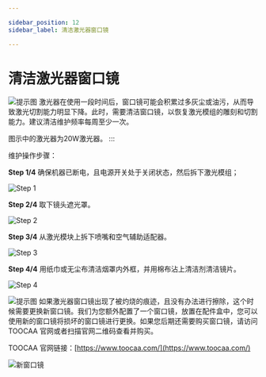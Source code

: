 ```yaml
---

sidebar_position: 12
sidebar_label: 清洁激光器窗口镜

---
```

# 清洁激光器窗口镜

![提示图](http://wiki-toocaa.oss-cn-hongkong.aliyuncs.com/call.png)  激光器在使用一段时间后，窗口镜可能会积累过多灰尘或油污，从而导致激光切割能力明显下降。此时，需要清洁窗口镜，以恢复激光模组的雕刻和切割能力。建议清洁维护频率每周至少一次。

图示中的激光器为20W激光器。
:::

维护操作步骤：

**Step 1/4** 确保机器已断电，且电源开关处于关闭状态，然后拆下激光模组； 

![Step 1](http://wiki-toocaa.oss-cn-hongkong.aliyuncs.com/%E7%AA%97%E5%8F%A3%E9%95%9C%E6%B8%85%E6%B4%97/C1.png)

**Step 2/4** 取下镜头遮光罩。

![Step 2](http://wiki-toocaa.oss-cn-hongkong.aliyuncs.com/%E7%AA%97%E5%8F%A3%E9%95%9C%E6%B8%85%E6%B4%97/C2.png)

**Step 3/4** 从激光模块上拆下喷嘴和空气辅助适配器。

![Step 3](http://wiki-toocaa.oss-cn-hongkong.aliyuncs.com/%E7%AA%97%E5%8F%A3%E9%95%9C%E6%B8%85%E6%B4%97/C3.png)

**Step 4/4** 用纸巾或无尘布清洁烟罩内外框，并用棉布沾上清洁剂清洁镜片。

![Step 4](http://wiki-toocaa.oss-cn-hongkong.aliyuncs.com/%E7%AA%97%E5%8F%A3%E9%95%9C%E6%B8%85%E6%B4%97/C4.png)

![提示图](http://wiki-toocaa.oss-cn-hongkong.aliyuncs.com/call.png)  如果激光器窗口镜出现了被灼烧的痕迹，且没有办法进行擦除，这个时候需要更换新窗口镜。我们为您额外配置了一个窗口镜，放置在配件盒中，您可以使用新的窗口镜将损坏的窗口镜进行更换。如果您后期还需要购买窗口镜，请访问 TOOCAA 官网或者扫描官网二维码查看并购买。

TOOCAA 官网链接：[https://www.toocaa.com/](https://www.toocaa.com/)

![新窗口镜](http://wiki-toocaa.oss-cn-hongkong.aliyuncs.com/%E7%AA%97%E5%8F%A3%E9%95%9C%E6%B8%85%E6%B4%97/C5.png)
